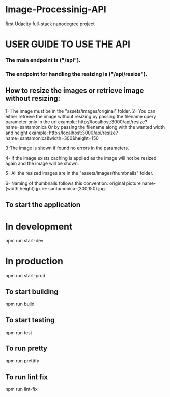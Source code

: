 # Image-Processinig-API
first Udacity full-stack nanodegree project

# USER GUIDE TO USE THE API

### The main endpoint is ("/api").
### The endpoint for handling the resizing is ("/api/resize").

## How to resize the images or retrieve image without resizing:
1- The image must be in the "assets/images/original" folder.
2- You can either retreive the image without resizing by passing the filename query parameter only in the url
example:
http://localhost:3000/api/resize?name=santamonica
Or by passing the filename along with the wanted width and height
example:
http://localhost:3000/api/resize?name=santamonica&width=300&height=150

3-The image is shown if found no errors in the parameters.

4- if the image exists caching is applied as the image will not be resized again and the image will be shown.

5- All the resized images are in the "assets/images/thumbnails" folder.

6- Naming of thumbnails follows this convention: original picture name-(width,height).jp. ie: santamonica-(300,150).jpg.

## To start the application 
# In development
npm run start-dev
# In production
npm run start-prod

## To start building
npm run build

## To start testing
npm run test 

## To run pretty
npm run prettify

## To run lint fix
npm run lint-fix
